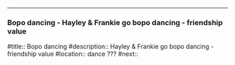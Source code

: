 ---
### Bopo dancing - Hayley & Frankie go bopo dancing - friendship value

#title:: Bopo dancing
#description:: Hayley & Frankie go bopo dancing - friendship value
#location:: dance ???
#next:: 

